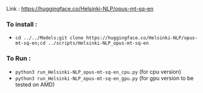 Link : https://huggingface.co/Helsinki-NLP/opus-mt-sq-en

### To install : 
- `cd ../../Models;git clone https://huggingface.co/Helsinki-NLP/opus-mt-sq-en;cd ../scripts/Helsinki-NLP_opus-mt-sq-en`

### To Run :
- `python3 run_Helsinki-NLP_opus-mt-sq-en_cpu.py` (for cpu version)
- `python3 run_Helsinki-NLP_opus-mt-sq-en_gpu.py` (for gpu version to be tested on AMD)